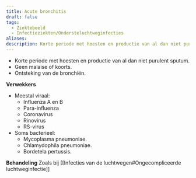 ```yaml
---
title: Acute bronchitis
draft: false
tags:
  - Ziektebeeld
  - Infectieziekten/Ondersteluchtweginfecties
aliases: 
description: Korte periode met hoesten en productie van al dan niet purulent sputum. Geen malaise of koorts. Ontsteking van de bronchiën.
---
```




- Korte periode met hoesten en productie van al dan niet purulent sputum. 
- Geen malaise of koorts. 
- Ontsteking van de bronchiën.

**Verwekkers**
- Meestal viraal:
	- Influenza A en B
	- Para-influenza
	- Coronavirus
	- Rinovirus
	- RS-virus
- Soms bacterieel: 
	- Mycoplasma pneumoniae.
	- Chlamydophila pneumoniae. 
	- Bordetela pertussis. 

**Behandeling**
Zoals bij  [[Infecties van de luchtwegen#Ongecompliceerde luchtweginfectie]]